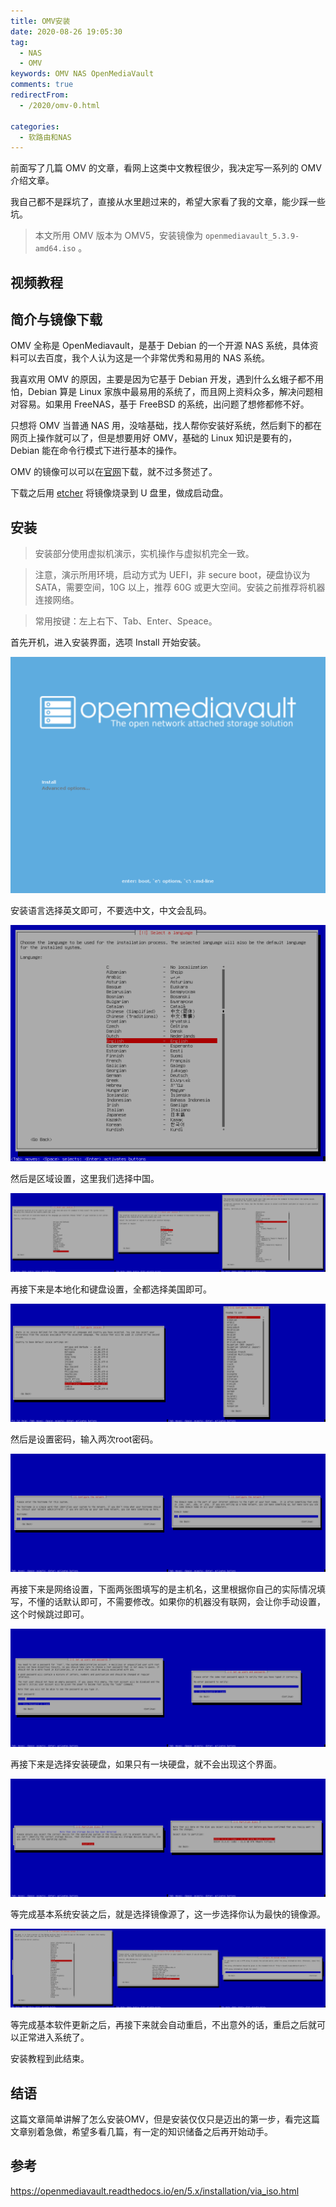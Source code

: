 ```yaml
---
title: OMV安装
date: 2020-08-26 19:05:30
tag: 
  - NAS
  - OMV
keywords: OMV NAS OpenMediaVault
comments: true
redirectFrom:
  - /2020/omv-0.html

categories: 
  - 软路由和NAS
---
```


前面写了几篇 OMV 的文章，看网上这类中文教程很少，我决定写一系列的 OMV 介绍文章。

我自己都不是踩坑了，直接从水里趟过来的，希望大家看了我的文章，能少踩一些坑。

<!-- more -->

> 本文所用 OMV 版本为 OMV5，安装镜像为 `openmediavault_5.3.9-amd64.iso` 。

## 视频教程

<Bilibili bvid="BV1Lv411173Q" />

## 简介与镜像下载

OMV 全称是 OpenMediavault，是基于 Debian 的一个开源 NAS 系统，具体资料可以去百度，我个人认为这是一个非常优秀和易用的 NAS 系统。

我喜欢用 OMV 的原因，主要是因为它基于 Debian 开发，遇到什么幺蛾子都不用怕，Debian 算是 Linux 家族中最易用的系统了，而且网上资料众多，解决问题相对容易。如果用 FreeNAS，基于 FreeBSD 的系统，出问题了想修都修不好。

只想将 OMV 当普通 NAS 用，没啥基础，找人帮你安装好系统，然后剩下的都在网页上操作就可以了，但是想要用好 OMV，基础的 Linux 知识是要有的，Debian 能在命令行模式下进行基本的操作。

OMV 的镜像可以可以在[官网](https://www.openmediavault.org/)下载，就不过多赘述了。

下载之后用 [etcher](https://www.balena.io/etcher/) 将镜像烧录到 U 盘里，做成启动盘。

## 安装

> 安装部分使用虚拟机演示，实机操作与虚拟机完全一致。

> 注意，演示所用环境，启动方式为 UEFI，非 secure boot，硬盘协议为 SATA，需要空间，10G 以上，推荐 60G 或更大空间。安装之前推荐将机器连接网络。

> 常用按键：左上右下、Tab、Enter、Speace。

首先开机，进入安装界面，选项 Install 开始安装。

![安装界面](./img/08/OMV-2020-08-26-15-02-03.png)

安装语言选择英文即可，不要选中文，中文会乱码。

![语言选择](./img/08/OMV-2020-08-26-15-02-17.png)

然后是区域设置，这里我们选择中国。

![区域设置](./img/08/OMV-2020-08-26-15-02-44.png)

再接下来是本地化和键盘设置，全都选择美国即可。

![本地化设置](./img/08/OMV-2020-08-26-15-03-01.png)

然后是设置密码，输入两次root密码。

![设置密码](./img/08/OMV-2020-08-26-15-06-37.png)

再接下来是网络设置，下面两张图填写的是主机名，这里根据你自己的实际情况填写，不懂的话默认即可，不需要修改。如果你的机器没有联网，会让你手动设置，这个时候跳过即可。

![网络设置](./img/08/OMV-2020-08-26-15-06-55.png)

再接下来是选择安装硬盘，如果只有一块硬盘，就不会出现这个界面。

![选择硬盘](./img/08/OMV-2020-08-26-15-07-11.png)

等完成基本系统安装之后，就是选择镜像源了，这一步选择你认为最快的镜像源。

![选择镜像源](./img/08/OMV-2020-08-26-15-08-38.png)

等完成基本软件更新之后，再接下来就会自动重启，不出意外的话，重启之后就可以正常进入系统了。

安装教程到此结束。

## 结语

这篇文章简单讲解了怎么安装OMV，但是安装仅仅只是迈出的第一步，看完这篇文章别着急做，希望多看几篇，有一定的知识储备之后再开始动手。

## 参考

https://openmediavault.readthedocs.io/en/5.x/installation/via_iso.html